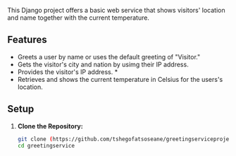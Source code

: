 This Django project offers a basic web service that shows visitors' location and name together with the current temperature.

## Features

* Greets a user by name or uses the default greeting of "Visitor."
* Gets the visitor's city and nation by usimg their IP address.
* Provides the visitor's IP address. *
* Retrieves and shows the current temperature in Celsius for the users's location.

## Setup

1. **Clone the Repository:**
   ```bash
   git clone (https://github.com/tshegofatsoseane/greetingserviceproject.git)
   cd greetingservice
